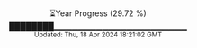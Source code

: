 <p align="center">
⏳Year Progress (29.72 %) <br>
████████▁▁▁▁▁▁▁▁▁▁▁▁▁▁▁▁▁▁▁▁▁▁ <br>
<sub>Updated: Thu, 18 Apr 2024 18:21:02 GMT</sub>
</p>

